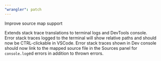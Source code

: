```yaml
---
"wrangler": patch
---
```


Improve source map support

Extends stack trace translations to terminal logs and DevTools console. Error stack traces logged to the terminal will show relative paths and should now be CTRL-clickable in VSCode. Error stack traces shown in Dev console should now link to the mapped source file in the Sources panel for `console.log`ed errors in addition to thrown errors.
